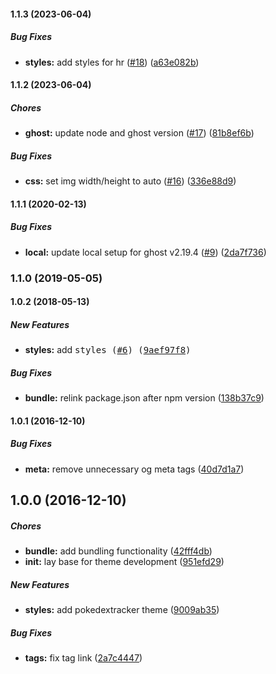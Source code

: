 #### 1.1.3 (2023-06-04)

##### Bug Fixes

* **styles:**  add styles for hr ([#18](https://github.com/pokedextracker/ghost-theme/pull/18)) ([a63e082b](https://github.com/pokedextracker/ghost-theme/commit/a63e082b35bdec07426c02b2f2fbb2eadffc1245))

#### 1.1.2 (2023-06-04)

##### Chores

* **ghost:**  update node and ghost version ([#17](https://github.com/pokedextracker/ghost-theme/pull/17)) ([81b8ef6b](https://github.com/pokedextracker/ghost-theme/commit/81b8ef6b1d4cf765fa5a33af789b724aba30481d))

##### Bug Fixes

* **css:**  set img width/height to auto ([#16](https://github.com/pokedextracker/ghost-theme/pull/16)) ([336e88d9](https://github.com/pokedextracker/ghost-theme/commit/336e88d97d49d087691a4186aaea8ab17075fe2b))

#### 1.1.1 (2020-02-13)

##### Bug Fixes

* **local:**  update local setup for ghost v2.19.4 ([#9](https://github.com/pokedextracker/ghost-theme/pull/9)) ([2da7f736](https://github.com/pokedextracker/ghost-theme/commit/2da7f7362b58e81d3a0d2f005ba1d0aa1aa5606f))

### 1.1.0 (2019-05-05)

#### 1.0.2 (2018-05-13)

##### New Features

* **styles:**  add <kbd> styles ([#6](https://github.com/pokedextracker/ghost-theme/pull/6)) ([9aef97f8](https://github.com/pokedextracker/ghost-theme/commit/9aef97f84ec5034252000e5cfebb55835d7f5d19))

##### Bug Fixes

* **bundle:**  relink package.json after npm version ([138b37c9](https://github.com/pokedextracker/ghost-theme/commit/138b37c987ea65bfe912f9e6c627f42b2d42ff12))

#### 1.0.1 (2016-12-10)

##### Bug Fixes

* **meta:** remove unnecessary og meta tags ([40d7d1a7](https://github.com/pokedextracker/ghost-theme/commit/40d7d1a7c8452e1e0522849c5b66130d077aae3d))

## 1.0.0 (2016-12-10)

##### Chores

* **bundle:** add bundling functionality ([42fff4db](https://github.com/pokedextracker/ghost-theme/commit/42fff4db4740bc1e866dda6b82171674d0aa2667))
* **init:** lay base for theme development ([951efd29](https://github.com/pokedextracker/ghost-theme/commit/951efd29d00789b055446b8748ce9c0790e8c38d))

##### New Features

* **styles:** add pokedextracker theme ([9009ab35](https://github.com/pokedextracker/ghost-theme/commit/9009ab35d11e0838051b3624e8de8ac6aab18fd6))

##### Bug Fixes

* **tags:** fix tag link ([2a7c4447](https://github.com/pokedextracker/ghost-theme/commit/2a7c4447e8d1a0ef12afd07d7fb9a79463381449))

